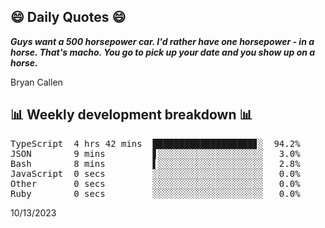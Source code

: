 ## 😄 Daily Quotes 😄

_**Guys want a 500 horsepower car. I'd rather have one horsepower - in a horse. That's macho. You go to pick up your date and you show up on a horse.**_

Bryan Callen



## 📊 Weekly development breakdown 📊

<pre>TypeScript  4 hrs 42 mins  ███████████████████▊░  94.2%
JSON        9 mins         ▋░░░░░░░░░░░░░░░░░░░░   3.0%
Bash        8 mins         ▌░░░░░░░░░░░░░░░░░░░░   2.8%
JavaScript  0 secs         ░░░░░░░░░░░░░░░░░░░░░   0.0%
Other       0 secs         ░░░░░░░░░░░░░░░░░░░░░   0.0%
Ruby        0 secs         ░░░░░░░░░░░░░░░░░░░░░   0.0%</pre>

10/13/2023